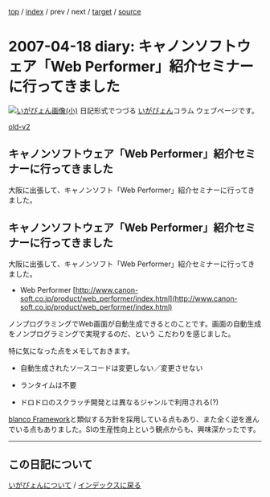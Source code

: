 [top](https://igapyon.github.io/diary/) 
 / [index](https://igapyon.github.io/diary/2007/index.html) 
 / prev 
 / next 
 / [target](https://igapyon.github.io/diary/2007/ig070418.html) 
 / [source](https://github.com/igapyon/diary/blob/gh-pages/2007/ig070418.html.src.md) 

2007-04-18 diary: キャノンソフトウェア「Web Performer」紹介セミナーに行ってきました
=====================================================================================================
[![いがぴょん画像(小)](https://igapyon.github.io/diary/images/iga200306s.jpg "いがぴょん")](https://igapyon.github.io/diary/memo/memoigapyon.html) 日記形式でつづる [いがぴょん](https://igapyon.github.io/diary/memo/memoigapyon.html)コラム ウェブページです。

[old-v2](ig070418-orig.html)

## キャノンソフトウェア「Web Performer」紹介セミナーに行ってきました

大阪に出張して、キャノンソフト「Web Performer」紹介セミナーに行ってきました。

## キャノンソフトウェア「Web Performer」紹介セミナーに行ってきました

大阪に出張して、キャノンソフト「Web Performer」紹介セミナーに行ってきました。

* Web Performer
  [http://www.canon-soft.co.jp/product/web_performer/index.html](http://www.canon-soft.co.jp/product/web_performer/index.html)

ノンプログラミングでWeb画面が自動生成できるとのことです。画面の自動生成をノンプログラミングで実現するのだ、という こだわりを感じました。

特に気になった点をメモしておきます。

* 自動生成されたソースコードは変更しない／変更させない
  
* ランタイムは不要
  
* ドロドロのスクラッチ開発とは異なるジャンルで利用される(?)

[blanco Framework](http://www.igapyon.jp/blanco/blanco.ja.html)と類似する方針を採用している点もあり、また全く逆を進んでいる点もありました。SIの生産性向上という観点からも、興味深かったです。


----------------------------------------------------------------------------------------------------

## この日記について
[いがぴょんについて](https://igapyon.github.io/diary/memo/memoigapyon.html) / [インデックスに戻る](https://igapyon.github.io/diary/idxall.html)
